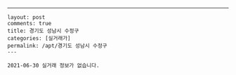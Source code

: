 ---
    layout: post
    comments: true
    title: 경기도 성남시 수정구
    categories: [실거래가]
    permalink: /apt/경기도 성남시 수정구
    ---

    2021-06-30 실거래 정보가 없습니다.

    